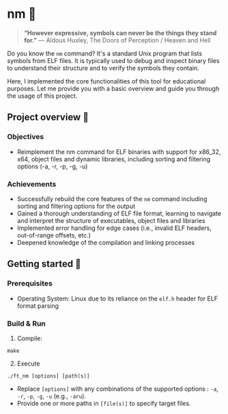 
# nm 📐

> **“However expressive, symbols can never be the things they stand for.”**
> ― Aldous Huxley, The Doors of Perception / Heaven and Hell

Do you know the `nm` command? It's a standard Unix program that lists symbols from ELF files. It is typically used to debug and inspect binary files to understand their structure and to verify the symbols they contain.

Here, I implemented the core functionalities of this tool for educational purposes. Let me provide you with a basic overview and guide you through the usage of this project.

## Project overview 🔎

### Objectives
- Reimplement the nm command for ELF binaries with support for x86_32, x64, object files and dynamic libraries, including sorting and filtering options (-a, -r, -p, -g, -u)

### Achievements
- Successfully rebuild the core features of the `nm` command including sorting and filtering options for the output
- Gained a thorough understanding of ELF file format, learning to navigate and interpret the structure of executables, object files and libraries
- Implemented error handling for edge cases (i.e., invalid ELF headers, out-of-range offsets, etc.)
- Deepened knowledge of the compilation and linking processes

## Getting started 🦾
### Prerequisites
- Operating System: Linux due to its reliance on the `elf.h` header for ELF format parsing

### Build & Run
1. Compile:
```
make
```
2. Execute
```
./ft_nm [options] [path(s)]
```
- Replace `[options]` with any combinations of the supported options : `-a`, `-r`, `-p`, `-g`, `-u` (e.g., `-aru`).
- Provide one or more paths in `[file(s)]` to specify target files.